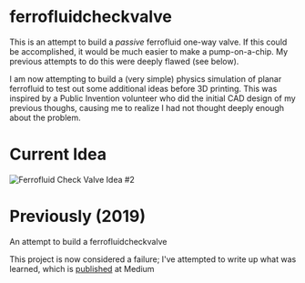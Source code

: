# ferrofluidcheckvalve

This is an attempt to build a *passive* ferrofluid one-way valve.
If this could be accomplished, it would be much easier to make
a pump-on-a-chip.
My previous attempts to do this were deeply flawed (see below).

I am now attempting to build a (very simple) physics simulation
of planar ferrofluid to test out some additional ideas
before 3D printing.
This was inspired by a Public Invention volunteer who did the
initial CAD design of my previous thoughs, causing me to
realize I had not thought deeply enough about the problem.

# Current Idea

![Ferrofluid Check Valve Idea #2](https://user-images.githubusercontent.com/5296671/132899305-987c92eb-7473-424c-9d72-bdc92220f689.png)



# Previously (2019)
An attempt to build a ferrofluidcheckvalve

This project is now considered a failure; I've attempted to write up what was learned, which is [published](https://medium.com/@RobertLeeRead/failed-experiments-with-ferrofluid-742fa13b0ae1) at Medium
